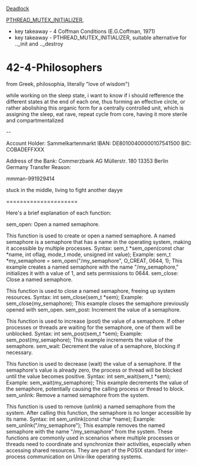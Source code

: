 [Deadlock](https://en.wikipedia.org/wiki/Deadlock)


[PTHREAD_MUTEX_INITIALIZER](https://stackoverflow.com/questions/14320041/pthread-mutex-initializer-vs-pthread-mutex-init-mutex-param), 
- key takeaway - 4 Coffman Conditions (E.G.Coffman, 1971)
- key takeaway - PTHREAD_MUTEX_INITIALIZER, suitable alternative for .._init and .._destroy 

# 42-4-Philosophers
from Greek, philosophia, literally "love of wisdom")

while working on the sleep state, i want to know if i
should refference the different states at the end of each one,
thus forming an effective circle, or rather abolishing this organic
form for a centrally controlled unit, which is assigning the sleep, eat
rave, repeat cycle from core, having it more sterile and compartmentalized

--



Account Holder:       Sammelkartenmarkt
IBAN:                 DE80100400000107541500
BIC:                  COBADEFFXXX

Address of the Bank:  Commerzbank AG
                      Müllerstr. 180
                      13353 Berlin
                      Germany
Transfer Reason:

mmman-991929414


stuck in the middle, living to fight another dayye


=====================

Here's a brief explanation of each function:

sem_open: Open a named semaphore.

This function is used to create or open a named semaphore. A named semaphore is a semaphore that has a name in the operating system, making it accessible by multiple processes.
Syntax: sem_t *sem_open(const char *name, int oflag, mode_t mode, unsigned int value);
Example: sem_t *my_semaphore = sem_open("/my_semaphore", O_CREAT, 0644, 1);
This example creates a named semaphore with the name "/my_semaphore," initializes it with a value of 1, and sets permissions to 0644.
sem_close: Close a named semaphore.

This function is used to close a named semaphore, freeing up system resources.
Syntax: int sem_close(sem_t *sem);
Example: sem_close(my_semaphore);
This example closes the semaphore previously opened with sem_open.
sem_post: Increment the value of a semaphore.

This function is used to increase (post) the value of a semaphore. If other processes or threads are waiting for the semaphore, one of them will be unblocked.
Syntax: int sem_post(sem_t *sem);
Example: sem_post(my_semaphore);
This example increments the value of the semaphore.
sem_wait: Decrement the value of a semaphore, blocking if necessary.

This function is used to decrease (wait) the value of a semaphore. If the semaphore's value is already zero, the process or thread will be blocked until the value becomes positive.
Syntax: int sem_wait(sem_t *sem);
Example: sem_wait(my_semaphore);
This example decrements the value of the semaphore, potentially causing the calling process or thread to block.
sem_unlink: Remove a named semaphore from the system.

This function is used to remove (unlink) a named semaphore from the system. After calling this function, the semaphore is no longer accessible by its name.
Syntax: int sem_unlink(const char *name);
Example: sem_unlink("/my_semaphore");
This example removes the named semaphore with the name "/my_semaphore" from the system.
These functions are commonly used in scenarios where multiple processes or threads need to coordinate and synchronize their activities, especially when accessing shared resources. They are part of the POSIX standard for inter-process communication on Unix-like operating systems.
